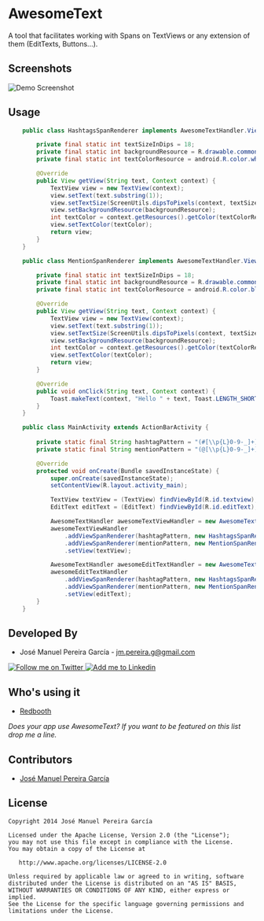 # AwesomeText
A tool that facilitates working with Spans on TextViews or any extension of them (EditTexts, Buttons...).



Screenshots
-----------

![Demo Screenshot][1]

Usage
-----

```java
    public class HashtagsSpanRenderer implements AwesomeTextHandler.ViewSpanRenderer {

        private final static int textSizeInDips = 18;
        private final static int backgroundResource = R.drawable.common_hashtags_background;
        private final static int textColorResource = android.R.color.white;

        @Override
        public View getView(String text, Context context) {
            TextView view = new TextView(context);
            view.setText(text.substring(1));
            view.setTextSize(ScreenUtils.dipsToPixels(context, textSizeInDips));
            view.setBackgroundResource(backgroundResource);
            int textColor = context.getResources().getColor(textColorResource);
            view.setTextColor(textColor);
            return view;
        }
    }
```


```java
    public class MentionSpanRenderer implements AwesomeTextHandler.ViewSpanRenderer, AwesomeTextHandler.ViewSpanClickListener {

        private final static int textSizeInDips = 18;
        private final static int backgroundResource = R.drawable.common_mentions_background;
        private final static int textColorResource = android.R.color.black;

        @Override
        public View getView(String text, Context context) {
            TextView view = new TextView(context);
            view.setText(text.substring(1));
            view.setTextSize(ScreenUtils.dipsToPixels(context, textSizeInDips));
            view.setBackgroundResource(backgroundResource);
            int textColor = context.getResources().getColor(textColorResource);
            view.setTextColor(textColor);
            return view;
        }

        @Override
        public void onClick(String text, Context context) {
            Toast.makeText(context, "Hello " + text, Toast.LENGTH_SHORT).show();
        }
    }
```


```java
    public class MainActivity extends ActionBarActivity {
    
        private static final String hashtagPattern = "(#[\\p{L}0-9-_]+)";
        private static final String mentionPattern = "(@[\\p{L}0-9-_]+)";

        @Override
        protected void onCreate(Bundle savedInstanceState) {
            super.onCreate(savedInstanceState);
            setContentView(R.layout.activity_main);

            TextView textView = (TextView) findViewById(R.id.textview);
            EditText editText = (EditText) findViewById(R.id.editText);

            AwesomeTextHandler awesomeTextViewHandler = new AwesomeTextHandler();
            awesomeTextViewHandler
                .addViewSpanRenderer(hashtagPattern, new HashtagsSpanRenderer())
                .addViewSpanRenderer(mentionPattern, new MentionSpanRenderer())
                .setView(textView);

            AwesomeTextHandler awesomeEditTextHandler = new AwesomeTextHandler();
            awesomeEditTextHandler
                .addViewSpanRenderer(hashtagPattern, new HashtagsSpanRenderer())
                .addViewSpanRenderer(mentionPattern, new MentionSpanRenderer())
                .setView(editText);
        }
    }
```


Developed By
------------

* José Manuel Pereira García - <jm.pereira.g@gmail.com>

<a href="https://twitter.com/jmpergar">
  <img alt="Follow me on Twitter" src="http://imageshack.us/a/img812/3923/smallth.png" />
</a>
<a href="http://www.linkedin.com/in/jmpergar">
  <img alt="Add me to Linkedin" src="http://imageshack.us/a/img41/7877/smallld.png" />
</a>

Who's using it
--------------

* [Redbooth][2]

*Does your app use AwesomeText? If you want to be featured on this list drop me a line.*

Contributors
------------

* [José Manuel Pereira García][3]

License
-------

    Copyright 2014 José Manuel Pereira García

    Licensed under the Apache License, Version 2.0 (the "License");
    you may not use this file except in compliance with the License.
    You may obtain a copy of the License at

       http://www.apache.org/licenses/LICENSE-2.0

    Unless required by applicable law or agreed to in writing, software
    distributed under the License is distributed on an "AS IS" BASIS,
    WITHOUT WARRANTIES OR CONDITIONS OF ANY KIND, either express or implied.
    See the License for the specific language governing permissions and
    limitations under the License.


[1]: https://raw.githubusercontent.com/JMPergar/AwesomeText/master/Screenshot.png
[2]: https://redbooth.com
[3]: https://github.com/JMPergar
